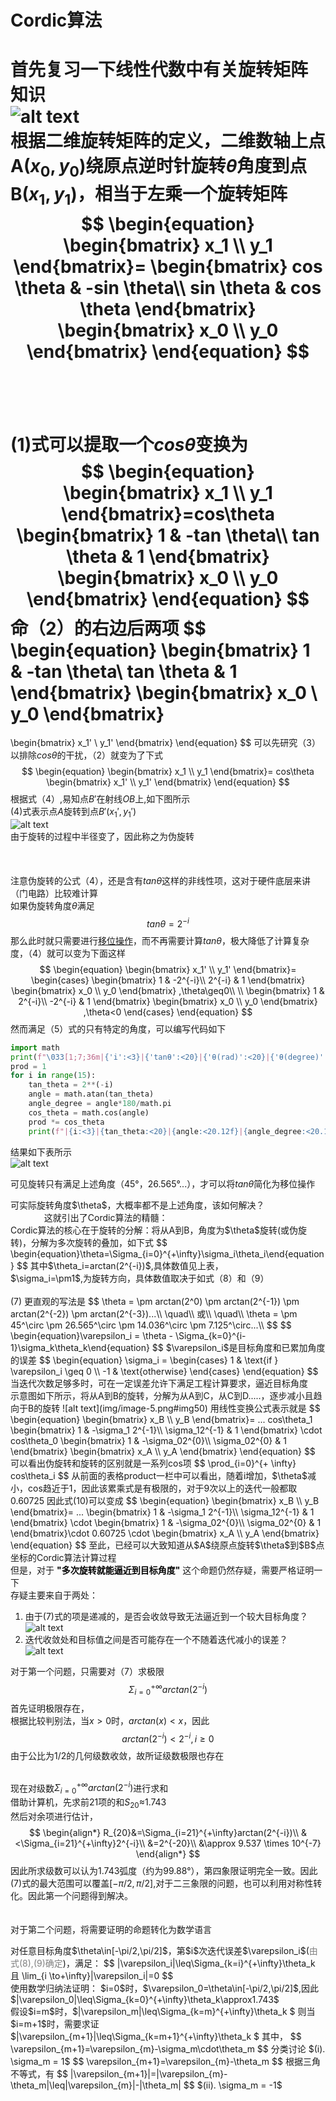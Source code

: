 # <span class="hl">Cordic算法</span>

首先复习一下线性代数中有关<span class="hl warn">旋转矩阵</span>知识  
![alt text](img/image-2.png#img50)  
根据二维旋转矩阵的定义，二维数轴上点A$(x_0,y_0)$绕原点逆时针旋转$\theta$角度到点B$(x_1,y_1)$，相当于左乘一个旋转矩阵   
$$
\begin{equation}
\begin{bmatrix}
  x_1 \\
  y_1
\end{bmatrix}=
\begin{bmatrix}
  cos \theta & -sin \theta\\
  sin \theta & cos \theta
\end{bmatrix}
\begin{bmatrix}
  x_0 \\
  y_0
\end{bmatrix} 
\end{equation}
$$   
&emsp;     
&emsp;  
(1)式可以提取一个$cos\theta$变换为  
$$
\begin{equation}
\begin{bmatrix}
  x_1 \\
  y_1
\end{bmatrix}=cos\theta
\begin{bmatrix}
  1 & -tan \theta\\
  tan \theta & 1
\end{bmatrix}
\begin{bmatrix}
  x_0 \\
  y_0
\end{bmatrix} 
\end{equation}
$$
命（2）的右边后两项
$$
\begin{equation}
\begin{bmatrix}
  1 & -tan \theta\\
  tan \theta & 1
\end{bmatrix}
\begin{bmatrix}
  x_0 \\
  y_0
\end{bmatrix}
=
\begin{bmatrix}
  x_1' \\
  y_1'
\end{bmatrix}
\end{equation}
$$
可以先研究（3）以排除$cos\theta$的干扰，（2）就变为了下式 
$$
\begin{equation}
\begin{bmatrix}
  x_1 \\
  y_1
\end{bmatrix}=
cos\theta
\begin{bmatrix}
  x_1' \\
  y_1'
\end{bmatrix} 
\end{equation}
$$
根据式（4）,易知点$B'$在射线$OB$上,如下图所示  
(4)式表示点$A$旋转到点$B'(x_1',y_1')$  
![alt text](img/image-3.png#img50)  
由于旋转的过程中半径变了，因此称之为<span class="hl warn">伪旋转</span>  
&emsp;  
&emsp;       
&emsp;  
注意伪旋转的公式（4），还是含有$tan\theta$这样的非线性项，这对于硬件底层来讲（门电路）比较难计算  
如果伪旋转角度$\theta$满足  
$$
\begin{equation}tan\theta = 2^{-i}\end{equation}
$$
那么此时就只需要进行<u>移位操作</u>，而不再需要计算$tan\theta$，极大降低了计算复杂度，（4）就可以变为下面这样  
$$
\begin{equation}
\begin{bmatrix}
  x_1' \\
  y_1'
\end{bmatrix}=
\begin{cases}
\begin{bmatrix}
  1 & -2^{-i}\\
  2^{-i} & 1
\end{bmatrix}
\begin{bmatrix}
  x_0 \\
  y_0
\end{bmatrix} ,\theta\geq0\\
\\
\begin{bmatrix}
  1 & 2^{-i}\\
  -2^{-i} & 1
\end{bmatrix}
\begin{bmatrix}
  x_0 \\
  y_0
\end{bmatrix} ,\theta<0
\end{cases}
\end{equation}
$$
然而满足（5）式的只有特定的角度，可以编写代码如下  
```python
import math
print(f"\033[1;7;36m|{'i':<3}|{'tanθ':<20}|{'θ(rad)':<20}|{'θ(degree)':<20}|{'cosθ':<20}|{'prod':<20}|\033[0m")
prod = 1
for i in range(15):
    tan_theta = 2**(-i)
    angle = math.atan(tan_theta)
    angle_degree = angle*180/math.pi
    cos_theta = math.cos(angle)
    prod *= cos_theta
    print(f"|{i:<3}|{tan_theta:<20}|{angle:<20.12f}|{angle_degree:<20.12f}|{cos_theta:<20.12f}|{prod:<20.12f}|")
```
结果如下表所示  
![alt text](img/image-4.png)  
  
可见旋转只有满足上述角度（45°，26.565°...），才可以将$tan\theta$简化为移位操作  

<div class="hb">
可实际旋转角度$\theta$，大概率都不是上述角度，该如何解决？
</div>
&emsp;    
&emsp;
&emsp;   
这就引出了Cordic算法的精髓： 
<div class="hb tip">
Cordic算法的核心在于<span class="hl warn">旋转的分解</span>：将从A到B，角度为$\theta$旋转(或伪旋转)，分解为多次旋转的叠加，如下式
$$
\begin{equation}\theta=\Sigma_{i=0}^{+\infty}\sigma_i\theta_i\end{equation}   
$$
其中$\theta_i=arctan(2^{-i})$,具体数值见上表，<br>       
$\sigma_i=\pm1$,为旋转方向，具体数值取决于如式（8）和（9）<br> <br> 
(7) 更直观的写法是
$$
\theta = \pm arctan(2^0)
 \pm arctan(2^{-1})
 \pm arctan(2^{-2})
 \pm arctan(2^{-3})...\\
\quad\\
或\\  
\quad\\
\theta = \pm 45^\circ
\pm 26.565^\circ
\pm 14.036^\circ
\pm 7.125^\circ...\\
$$
$$
\begin{equation}\varepsilon_i = \theta - \Sigma_{k=0}^{i-1}\sigma_k\theta_k\end{equation}
$$
$\varepsilon_i$是目标角度和已累加角度的误差
$$
\begin{equation}
\sigma_i =
\begin{cases}
    1 & \text{if } \varepsilon_i \geq 0 \\
    -1 & \text{otherwise}
\end{cases}
\end{equation}
$$
当迭代次数足够多时，可在一定误差允许下满足工程计算要求，逼近目标角度
</div>
示意图如下所示，将从A到B的旋转，分解为从A到C，从C到D.....，逐步减小且趋向于B的旋转   
![alt text](img/image-5.png#img50)  
用线性变换公式表示就是  
$$
\begin{equation}
\begin{bmatrix}
  x_B \\
  y_B
\end{bmatrix}= ...
cos\theta_1
\begin{bmatrix}
  1 & -\sigma_1 2^{-1}\\
  \sigma_12^{-1} & 1
\end{bmatrix}
\cdot cos\theta_0
\begin{bmatrix}
  1 & -\sigma_02^{0}\\
  \sigma_02^{0} & 1
\end{bmatrix}
\begin{bmatrix}
  x_A \\
  y_A
\end{bmatrix} 
\end{equation}
$$
可以看出伪旋转和旋转的区别就是一系列cos项  
$$
\prod_{i=0}^{+ \infty} cos\theta_i
$$
从前面的表格product一栏中可以看出，随着i增加，$\theta$减小，cos趋近于1，因此该累乘式是有极限的，对于9次以上的迭代一般都取0.60725   
因此式(10)可以变成   
$$
\begin{equation}
\begin{bmatrix}
  x_B \\
  y_B
\end{bmatrix}= ...
\begin{bmatrix}
  1 & -\sigma_1 2^{-1}\\
  \sigma_12^{-1} & 1
\end{bmatrix}
\cdot
\begin{bmatrix}
  1 & -\sigma_02^{0}\\
  \sigma_02^{0} & 1
\end{bmatrix}\cdot 0.60725 \cdot
\begin{bmatrix}
  x_A \\
  y_A
\end{bmatrix} 
\end{equation}
$$  
至此，已经可以大致知道从$A$绕原点旋转$\theta$到$B$点坐标的Cordic算法计算过程
<div class="hb">
但是，对于 <font color=#000000><b>"多次旋转就能逼近到目标角度"</b></font> 这个命题仍然存疑，需要严格证明一下
</div>
存疑主要来自于两处：  

1. 由于(7)式的项是递减的，是否会收敛导致无法逼近到一个较大目标角度？  
![alt text](img/image-1.png#img50)
1. 迭代收敛处和目标值之间是否可能存在一个不随着迭代减小的误差？  
![alt text](img/image-6.png#img50)  

对于第一个问题，只需要对（7）求极限
$$
\Sigma_{i=0}^{+\infty} arctan(2^{-i})
$$
首先证明极限存在，   
根据比较判别法，当$x>0$时，$arctan(x)<x$，因此    
$$
arctan(2^{-i})<2^{-i},i\geq0
$$
由于公比为1/2的几何级数收敛，故所证级数极限也存在   
&emsp;   

现在对级数$\Sigma_{i=0}^{+\infty} arctan(2^{-i})$进行求和   
借助计算机，先求前21项的和$S_{20}\approx$1.743   
然后对余项进行估计，
$$
\begin{align*}
R_{20}&=\Sigma_{i=21}^{+\infty}arctan(2^{-i})\\
&<\Sigma_{i=21}^{+\infty}2^{-i}\\
&=2^{-20}\\
&\approx 9.537 \times 10^{-7}
\end{align*}
$$
因此所求级数可以认为1.743弧度（约为99.88°），第四象限证明完全一致。因此(7)式的最大范围可以覆盖$[-\pi/2,\pi/2]$,对于二三象限的问题，也可以利用对称性转化。因此第一个问题得到解决。   
&emsp;    
&emsp;   
对于第二个问题，将需要证明的命题转化为数学语言    
<div class="hb">
对任意目标角度$\theta\in[-\pi/2,\pi/2]$，第$i$次迭代误差$\varepsilon_i$(<font color=gray>由式(8),(9)确定</font>)，满足：
$$
|\varepsilon_i|\leq\Sigma_{k=i}^{+\infty}\theta_k 且 \lim_{i \to+\infty}|\varepsilon_i|=0
$$
</div>
使用数学归纳法证明：  
$i=0$时，$\varepsilon_0=\theta\in[-\pi/2,\pi/2]$,因此$|\varepsilon_0|\leq\Sigma_{k=0}^{+\infty}\theta_k\approx1.743$ 
</br>  
假设$i=m$时，$|\varepsilon_m|\leq\Sigma_{k=m}^{+\infty}\theta_k $   
则当$i=m+1$时，需要求证$|\varepsilon_{m+1}|\leq\Sigma_{k=m+1}^{+\infty}\theta_k $ 
其中，
$$
\varepsilon_{m+1}=\varepsilon_{m}-\sigma_m\cdot\theta_m
$$
分类讨论   
$(i). \sigma_m = 1$   
$$
\varepsilon_{m+1}=\varepsilon_{m}-\theta_m
$$
根据三角不等式，有
$$
|\varepsilon_{m+1}|=|\varepsilon_{m}-\theta_m|\leq|\varepsilon_{m}|-|\theta_m|
$$
$(ii). \sigma_m = -1$   





